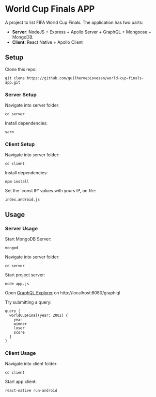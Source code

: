 # World Cup Finals APP

A project to list FIFA World Cup Finals.
The application has two parts:
* **Server**: NodeJS + Express + Apollo Server + GraphQL + Mongoose + MongoDB.
* **Client**: React Native + Apollo Client

## Setup

Clone this repo:
```
git clone https://github.com/guilhermepiovesan/world-cup-finals-app.git
```

### Server Setup
Navigate into server folder:
```
cd server
```

Install dependencies:
```
yarn
```

### Client Setup
Navigate into server folder:
```
cd client
```

Install dependencies:
```
npm install
```

Set the 'const IP' values with yours IP, on file:
```
index.android.js
```

## Usage

### Server Usage

Start MongoDB Server:
```
mongod
```

Navigate into server folder:
```
cd server
```

Start project server:
```
node app.js
```

Open [GraphQL Explorer](http://localhost:8080/graphiql) on http://localhost:8080/graphiql

Try submitting a query:
```
query {
  worldCupFinal(year: 2002) {
    year
    winner
    loser
    score
  }
}
```

### Client Usage

Navigate into client folder:
```
cd client
```

Start app client:
```
react-native run-android
```
